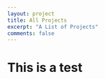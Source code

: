```yaml
---
layout: project
title: All Projects
excerpt: "A List of Projects"
comments: false
---
```


# This is a test 